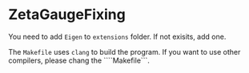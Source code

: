 # ZetaGaugeFixing

You need to add ```Eigen``` to ```extensions``` folder. If not exisits, add one.

The ```Makefile``` uses ```clang``` to build the program. If you want to use other compilers, please chang the ````Makefile```.
